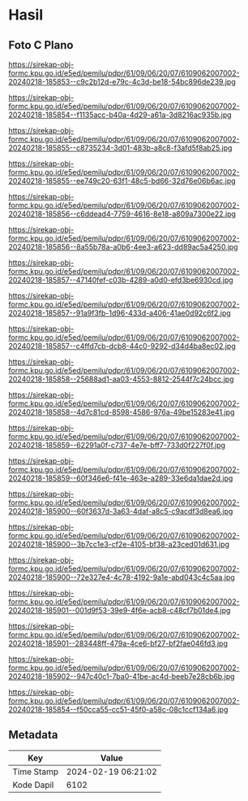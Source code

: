 # Hasil

## Foto C Plano

https://sirekap-obj-formc.kpu.go.id/e5ed/pemilu/pdpr/61/09/06/20/07/6109062007002-20240218-185853--c9c2b12d-e79c-4c3d-be18-54bc896de239.jpg

https://sirekap-obj-formc.kpu.go.id/e5ed/pemilu/pdpr/61/09/06/20/07/6109062007002-20240218-185854--f1135acc-b40a-4d29-a61a-3d8216ac935b.jpg

https://sirekap-obj-formc.kpu.go.id/e5ed/pemilu/pdpr/61/09/06/20/07/6109062007002-20240218-185855--c8735234-3d01-483b-a8c8-f3afd5f8ab25.jpg

https://sirekap-obj-formc.kpu.go.id/e5ed/pemilu/pdpr/61/09/06/20/07/6109062007002-20240218-185855--ee749c20-63f1-48c5-bd66-32d76e06b6ac.jpg

https://sirekap-obj-formc.kpu.go.id/e5ed/pemilu/pdpr/61/09/06/20/07/6109062007002-20240218-185856--c6ddead4-7759-4616-8e18-a809a7300e22.jpg

https://sirekap-obj-formc.kpu.go.id/e5ed/pemilu/pdpr/61/09/06/20/07/6109062007002-20240218-185856--8a55b78a-a0b6-4ee3-a623-dd89ac5a4250.jpg

https://sirekap-obj-formc.kpu.go.id/e5ed/pemilu/pdpr/61/09/06/20/07/6109062007002-20240218-185857--47140fef-c03b-4289-a0d0-efd3be6930cd.jpg

https://sirekap-obj-formc.kpu.go.id/e5ed/pemilu/pdpr/61/09/06/20/07/6109062007002-20240218-185857--91a9f3fb-1d96-433d-a406-41ae0d92c6f2.jpg

https://sirekap-obj-formc.kpu.go.id/e5ed/pemilu/pdpr/61/09/06/20/07/6109062007002-20240218-185857--c4ffd7cb-dcb8-44c0-9292-d34d4ba8ec02.jpg

https://sirekap-obj-formc.kpu.go.id/e5ed/pemilu/pdpr/61/09/06/20/07/6109062007002-20240218-185858--25688ad1-aa03-4553-8812-2544f7c24bcc.jpg

https://sirekap-obj-formc.kpu.go.id/e5ed/pemilu/pdpr/61/09/06/20/07/6109062007002-20240218-185858--4d7c81cd-8598-4586-976a-49be15283e41.jpg

https://sirekap-obj-formc.kpu.go.id/e5ed/pemilu/pdpr/61/09/06/20/07/6109062007002-20240218-185859--62291a0f-c737-4e7e-bff7-733d0f227f0f.jpg

https://sirekap-obj-formc.kpu.go.id/e5ed/pemilu/pdpr/61/09/06/20/07/6109062007002-20240218-185859--60f346e6-f41e-463e-a289-33e6da1dae2d.jpg

https://sirekap-obj-formc.kpu.go.id/e5ed/pemilu/pdpr/61/09/06/20/07/6109062007002-20240218-185900--60f3637d-3a63-4daf-a8c5-c9acdf3d8ea6.jpg

https://sirekap-obj-formc.kpu.go.id/e5ed/pemilu/pdpr/61/09/06/20/07/6109062007002-20240218-185900--3b7cc1e3-cf2e-4105-bf38-a23ced01d631.jpg

https://sirekap-obj-formc.kpu.go.id/e5ed/pemilu/pdpr/61/09/06/20/07/6109062007002-20240218-185900--72e327e4-4c78-4192-9a1e-abd043c4c5aa.jpg

https://sirekap-obj-formc.kpu.go.id/e5ed/pemilu/pdpr/61/09/06/20/07/6109062007002-20240218-185901--001d9f53-39e9-4f6e-acb8-c48cf7b01de4.jpg

https://sirekap-obj-formc.kpu.go.id/e5ed/pemilu/pdpr/61/09/06/20/07/6109062007002-20240218-185901--283448ff-479a-4ce6-bf27-bf2fae046fd3.jpg

https://sirekap-obj-formc.kpu.go.id/e5ed/pemilu/pdpr/61/09/06/20/07/6109062007002-20240218-185902--947c40c1-7ba0-41be-ac4d-beeb7e28cb6b.jpg

https://sirekap-obj-formc.kpu.go.id/e5ed/pemilu/pdpr/61/09/06/20/07/6109062007002-20240218-185854--f50cca55-cc51-45f0-a58c-08c1ccf134a6.jpg


## Metadata

| Key        | Value               |
| ---------- | ------------------- |
| Time Stamp | 2024-02-19 06:21:02 |
| Kode Dapil | 6102                |



